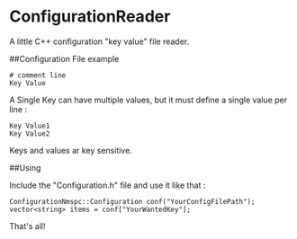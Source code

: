 ConfigurationReader
===================

A little C++ configuration "key value" file reader.

##Configuration File example

	# comment line
	Key Value

A Single Key can have multiple values, but it must define a single value per line :

	Key Value1
	Key Value2

Keys and values ar key sensitive.

##Using

Include the "Configuration.h" file and use it like that :

	ConfigurationNmspc::Configuration conf("YourConfigFilePath");
	vector<string> items = conf["YourWantedKey"];

That's all!
